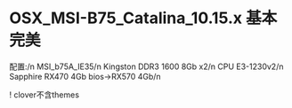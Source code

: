 # OSX_MSI-B75_Catalina_10.15.x 基本完美

配置:/n
MSI_b75A_IE35/n
Kingston DDR3 1600 8Gb x2/n
CPU E3-1230v2/n
Sapphire RX470 4Gb bios->RX570 4Gb/n

! clover不含themes

